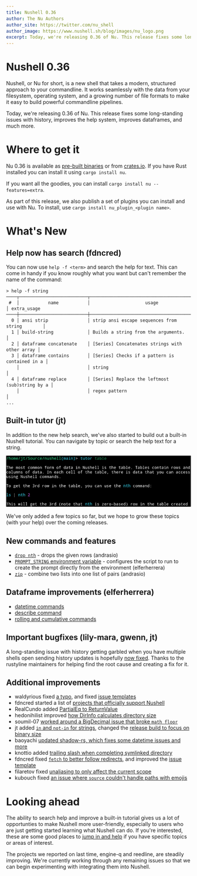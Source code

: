 ```yaml
---
title: Nushell 0.36
author: The Nu Authors
author_site: https://twitter.com/nu_shell
author_image: https://www.nushell.sh/blog/images/nu_logo.png
excerpt: Today, we're releasing 0.36 of Nu. This release fixes some long-standing issues with history, improves the help system, improves dataframes, and much more.
---
```


# Nushell 0.36

Nushell, or Nu for short, is a new shell that takes a modern, structured approach to your commandline. It works seamlessly with the data from your filesystem, operating system, and a growing number of file formats to make it easy to build powerful commandline pipelines.

Today, we're releasing 0.36 of Nu. This release fixes some long-standing issues with history, improves the help system, improves dataframes, and much more.

<!-- more -->

# Where to get it

Nu 0.36 is available as [pre-built binaries](https://github.com/nushell/nushell/releases/tag/0.36.0) or from [crates.io](https://crates.io/crates/nu). If you have Rust installed you can install it using `cargo install nu`.

If you want all the goodies, you can install `cargo install nu --features=extra`.

As part of this release, we also publish a set of plugins you can install and use with Nu. To install, use `cargo install nu_plugin_<plugin name>`.

# What's New

## Help now has search (fdncred)

You can now use `help -f <term>` and search the help for text. This can come in handy if you know roughly what you want but can't remember the name of the command:

```
> help -f string
────┬──────────────────────────┬────────────────────────────────────────────────┬─────────────
 #  │           name           │                     usage                      │ extra_usage 
────┼──────────────────────────┼────────────────────────────────────────────────┼─────────────
  0 │ ansi strip               │ strip ansi escape sequences from string        │             
  1 │ build-string             │ Builds a string from the arguments.            │             
  2 │ dataframe concatenate    │ [Series] Concatenates strings with other array │             
  3 │ dataframe contains       │ [Series] Checks if a pattern is contained in a │             
    │                          │ string                                         │             
  4 │ dataframe replace        │ [Series] Replace the leftmost (sub)string by a │             
    │                          │ regex pattern                                  │             
...
```

## Built-in tutor (jt)

In addition to the new help search, we've also started to build out a built-in Nushell tutorial. You can navigate by topic or search the help text for a string.

![Screenshot showing the tutor command running 'tutor table'](../assets/images/0_36_tutor.png)

We've only added a few topics so far, but we hope to grow these topics (with your help) over the coming releases.

## New commands and features

* [`drop nth`](https://github.com/nushell/nushell/pull/3917) - drops the given rows (andrasio)
* [`PROMPT_STRING` environment variable](https://github.com/nushell/nushell/pull/3918) - configures the script to run to create the prompt directly from the environment (elferherrera)
* [`zip`](https://github.com/nushell/nushell/pull/3919) - combine two lists into one list of pairs (andrasio)

## Dataframe improvements (elferherrera)

* [datetime commands](https://github.com/nushell/nushell/pull/3894)
* [describe command](https://github.com/nushell/nushell/pull/3907)
* [rolling and cumulative commands](https://github.com/nushell/nushell/pull/3960)

## Important bugfixes (lily-mara, gwenn, jt)

A long-standing issue with history getting garbled when you have multiple shells open sending history updates is hopefully [now fixed](https://github.com/kkawakam/rustyline/pull/560). Thanks to the rustyline maintainers for helping find the root cause and creating a fix for it.

## Additional improvements

* waldyrious fixed [a typo](https://github.com/nushell/nushell/pull/3890), and fixed [issue templates](https://github.com/nushell/nushell/pull/3891)
* fdncred started a list of [projects that officially support Nushell](https://github.com/nushell/nushell/pull/3895)
* RealCundo added [PartialEq to ReturnValue](https://github.com/nushell/nushell/pull/3888)
* hedonihilist improved [how DirInfo calculates directory size](https://github.com/nushell/nushell/pull/3902)
* soumil-07 [worked around a BigDecimal issue that broke `math floor`](https://github.com/nushell/nushell/pull/3905)
* jt added [`in` and `not-in` for strings](https://github.com/nushell/nushell/pull/3906), changed the [release build to focus on binary size](https://github.com/nushell/nushell/pull/3924)
* baoyachi [updated shadow-rs, which fixes some datetime issues and more](https://github.com/nushell/nushell/pull/3914)
* knottio added [trailing slash when completing symlinked directory](https://github.com/nushell/nushell/pull/3921)
* fdncred fixed [`fetch` to better follow redirects](https://github.com/nushell/nushell/pull/3923), and improved the [issue template](https://github.com/nushell/nushell/pull/3962)
* filaretov fixed [unaliasing to only affect the current scope](https://github.com/nushell/nushell/pull/3936)
* kubouch fixed [an issue where `source` couldn't handle paths with emojis](https://github.com/nushell/nushell/pull/3939)

# Looking ahead

The ability to search help and improve a built-in tutorial gives us a lot of opportunties to make Nushell more user-friendly, especially to users who are just getting started learning what Nushell can do. If you're interested, these are some good places to [jump in and help](https://github.com/nushell/nushell/blob/main/crates/nu-command/src/commands/core_commands/tutor.rs) if you have specific topics or areas of interest.

The projects we reported on last time, engine-q and reedline, are steadily improving. We're currently working through any remaining issues so that we can begin experimenting with integrating them into Nushell.

